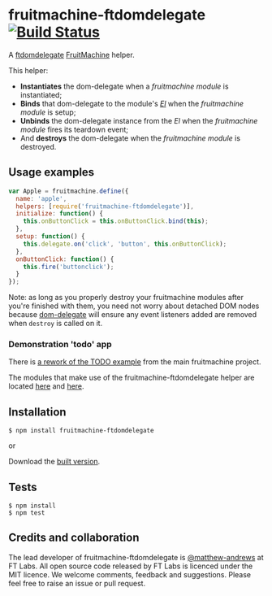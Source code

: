 # fruitmachine-ftdomdelegate [![Build Status](https://travis-ci.org/ftlabs/fruitmachine-ftdomdelegate.png?branch=master)](https://travis-ci.org/ftlabs/fruitmachine-ftdomdelegate)

A [ftdomdelegate](http://github.com/ftlabs/ftdomdelegate) [FruitMachine](http://github.com/ftlabs/fruitmachine) helper.

This helper:
- **Instantiates** the dom-delegate when a _fruitmachine module_ is instantiated;
- **Binds** that dom-delegate to the module's *[El](https://github.com/ftlabs/fruitmachine/blob/master/docs/module-el.md)* when the _fruitmachine module_ is setup;
- **Unbinds** the dom-delegate instance from the *El* when the _fruitmachine module_ fires its teardown event;
- And **destroys** the dom-delegate when the _fruitmachine module_ is destroyed.

## Usage examples

```javascript
var Apple = fruitmachine.define({
  name: 'apple',
  helpers: [require('fruitmachine-ftdomdelegate')],
  initialize: function() {
    this.onButtonClick = this.onButtonClick.bind(this);
  },
  setup: function() {
    this.delegate.on('click', 'button', this.onButtonClick);
  },
  onButtonClick: function() {
    this.fire('buttonclick');
  }
});
```

Note: as long as you properly destroy your fruitmachine modules after you're finished with them, you need not worry about detached DOM nodes because [dom-delegate](http://github.com/ftlabs/dom-delegate) will ensure any event listeners added are removed when `destroy` is called on it.

### Demonstration 'todo' app

There is [a rework of the TODO example](http://ftlabs.github.io/fruitmachine-ftdomdelegate/examples/todo/) from the main fruitmachine project.

The modules that make use of the fruitmachine-ftdomdelegate helper are located [here](https://github.com/matthew-andrews/fruitmachine-ftdomdelegate/blob/master/examples/lib/modules/list-item/index.js) and [here](https://github.com/matthew-andrews/fruitmachine-ftdomdelegate/blob/master/examples/lib/modules/strawberry/index.js).

## Installation

```
$ npm install fruitmachine-ftdomdelegate
```

or

Download the [built version][download].

[download]: http://wzrd.in/standalone/fruitmachine-ftdomdelegate@latest

## Tests

```
$ npm install
$ npm test
```

## Credits and collaboration

The lead developer of fruitmachine-ftdomdelegate is [@matthew-andrews](http://github.com/matthew-andrews) at FT Labs. All open source code released by FT Labs is licenced under the MIT licence. We welcome comments, feedback and suggestions. Please feel free to raise an issue or pull request.
